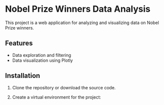 # Nobel Prize Winners Data Analysis

This project is a web application for analyzing and visualizing data on Nobel Prize winners.

## Features

- Data exploration and filtering
- Data visualization using Plotly

## Installation

1. Clone the repository or download the source code.

2. Create a virtual environment for the project:

